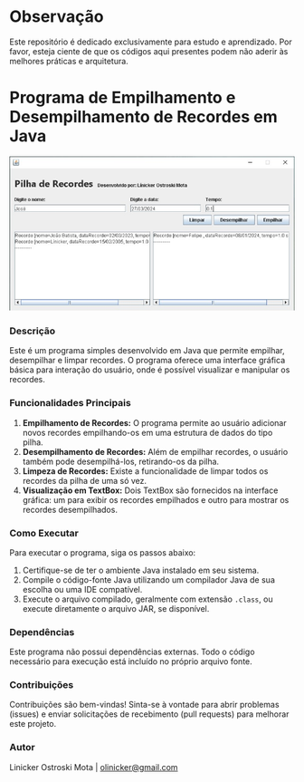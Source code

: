 # Observação
Este repositório é dedicado exclusivamente para estudo e aprendizado. Por favor, esteja ciente de que os códigos aqui presentes podem não aderir às melhores práticas e arquitetura.

# Programa de Empilhamento e Desempilhamento de Recordes em Java

<img src="./image.jpg" alt="Exemplo imagem" width="980px">

### Descrição
Este é um programa simples desenvolvido em Java que permite empilhar, desempilhar e limpar recordes. O programa oferece uma interface gráfica básica para interação do usuário, onde é possível visualizar e manipular os recordes.

### Funcionalidades Principais
1. **Empilhamento de Recordes:** O programa permite ao usuário adicionar novos recordes empilhando-os em uma estrutura de dados do tipo pilha.
2. **Desempilhamento de Recordes:** Além de empilhar recordes, o usuário também pode desempilhá-los, retirando-os da pilha.
3. **Limpeza de Recordes:** Existe a funcionalidade de limpar todos os recordes da pilha de uma só vez.
4. **Visualização em TextBox:** Dois TextBox são fornecidos na interface gráfica: um para exibir os recordes empilhados e outro para mostrar os recordes desempilhados.

### Como Executar
Para executar o programa, siga os passos abaixo:
1. Certifique-se de ter o ambiente Java instalado em seu sistema.
2. Compile o código-fonte Java utilizando um compilador Java de sua escolha ou uma IDE compatível.
3. Execute o arquivo compilado, geralmente com extensão `.class`, ou execute diretamente o arquivo JAR, se disponível.

### Dependências
Este programa não possui dependências externas. Todo o código necessário para execução está incluído no próprio arquivo fonte.

### Contribuições
Contribuições são bem-vindas! Sinta-se à vontade para abrir problemas (issues) e enviar solicitações de recebimento (pull requests) para melhorar este projeto.

### Autor
Linicker Ostroski Mota | olinicker@gmail.com



